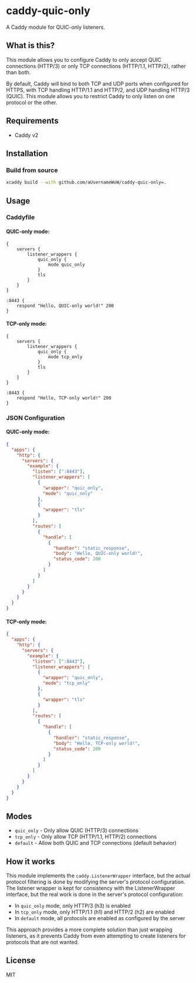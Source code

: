 # caddy-quic-only

A Caddy module for QUIC-only listeners.

## What is this?

This module allows you to configure Caddy to only accept QUIC connections (HTTP/3) or only TCP connections (HTTP/1.1, HTTP/2), rather than both.

By default, Caddy will bind to both TCP and UDP ports when configured for HTTPS, with TCP handling HTTP/1.1 and HTTP/2, and UDP handling HTTP/3 (QUIC). This module allows you to restrict Caddy to only listen on one protocol or the other.

## Requirements

- Caddy v2

## Installation

### Build from source

```bash
xcaddy build --with github.com/aUsernameWoW/caddy-quic-only=.
```

## Usage

### Caddyfile

#### QUIC-only mode:
```
{
    servers {
        listener_wrappers {
            quic_only {
                mode quic_only
            }
            tls
        }
    }
}

:8443 {
    respond "Hello, QUIC-only world!" 200
}
```

#### TCP-only mode:
```
{
    servers {
        listener_wrappers {
            quic_only {
                mode tcp_only
            }
            tls
        }
    }
}

:8443 {
    respond "Hello, TCP-only world!" 200
}
```

### JSON Configuration

#### QUIC-only mode:
```json
{
  "apps": {
    "http": {
      "servers": {
        "example": {
          "listen": [":8443"],
          "listener_wrappers": [
            {
              "wrapper": "quic_only",
              "mode": "quic_only"
            },
            {
              "wrapper": "tls"
            }
          ],
          "routes": [
            {
              "handle": [
                {
                  "handler": "static_response",
                  "body": "Hello, QUIC-only world!",
                  "status_code": 200
                }
              ]
            }
          ]
        }
      }
    }
  }
}
```

#### TCP-only mode:
```json
{
  "apps": {
    "http": {
      "servers": {
        "example": {
          "listen": [":8443"],
          "listener_wrappers": [
            {
              "wrapper": "quic_only",
              "mode": "tcp_only"
            },
            {
              "wrapper": "tls"
            }
          ],
          "routes": [
            {
              "handle": [
                {
                  "handler": "static_response",
                  "body": "Hello, TCP-only world!",
                  "status_code": 200
                }
              ]
            }
          ]
        }
      }
    }
  }
}
```

## Modes

- `quic_only` - Only allow QUIC (HTTP/3) connections
- `tcp_only` - Only allow TCP (HTTP/1.1, HTTP/2) connections
- `default` - Allow both QUIC and TCP connections (default behavior)

## How it works

This module implements the `caddy.ListenerWrapper` interface, but the actual protocol filtering is done by modifying the server's protocol configuration. The listener wrapper is kept for consistency with the ListenerWrapper interface, but the real work is done in the server's protocol configuration:

- In `quic_only` mode, only HTTP/3 (h3) is enabled
- In `tcp_only` mode, only HTTP/1.1 (h1) and HTTP/2 (h2) are enabled
- In `default` mode, all protocols are enabled as configured by the server

This approach provides a more complete solution than just wrapping listeners, as it prevents Caddy from even attempting to create listeners for protocols that are not wanted.

## License

MIT